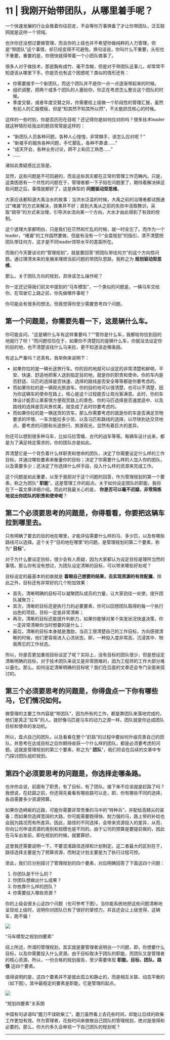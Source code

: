 # 11 | 我刚开始带团队，从哪里着手呢？
一个快速发展的行业会推着你往前走，不会等你万事俱备了才让你带团队，泛互联网就是这样一个领域。

也许你还没想过要做管理，而且你的上级也并不希望你做纯粹的人力管理，但是“带团队”这个事情，却已经变得不可避免。换句话说，你叫什么不重要，头衔也不重要，重要的是，你很快就得带着一个小团队做事了。

很多人对于做技术，那是胸有成竹、毫不含糊，但是对于带团队这事儿，却常常不知道该从哪里下手。你是否也有这个困惑呢？类似的情形还有：

- 你需要接手一个新团队，而这个团队并不是你一点一点逐渐带起来的时候。
- 组织调整，把两个或多个团队的人塞给你，你正在考虑怎么整合这个团队的时候。
- 季度交替，或者年度交替之际，你需要给上级做一个阶段性的管理汇报，虽然有前人的汇报模板，但是“知其然不知其所以然”，不太能抓住核心的时候。

这样的一些时刻，你是否历历在目呢？还记得你是如何应对的吗？很多技术leader就这种情形给我出的题目常常是这样的：

- “新团队人员各种问题，各种人心惶惶，非常棘手，该怎么应对呢？”
- “新接手的服务各种问题，手忙脚乱，各种不靠谱……”
- “成天开会，各种业务讨论，顾不上和员工熟悉……”
- ……

诸如此类疑惑比比皆是。

显然，这些问题是不可回避的，而且这些其实都在正常的管理工作范畴内。只是，这类困惑有一个共性的问题在于，管理者都一下子陷在问题里了，期待着解决掉这些问题之后，事情就都好了，这是典型的 **问题驱动型思维**。

大家应该都知道大禹治水的故事：当洪水泛滥的时候，大禹之前的治理者都试图通过“堵漏”的方式来解决，效果并不好；直到大禹从之前的失败中汲取教训，采取“疏导”的方式来治理，引导洪水流向某一个方向，大水才由此得到了有效的控制。

这个道理大家都明白，只是我们在茫然和忙乱的时候，就一时全忘了。而作为一个leader，“堵漏”的工作固然要做，但是有没有一个“全盘规划”的指引，清不清楚把团队带往何方，这才是不同leader领导水平的差距所在。

而我们今天要谈论的“管理规划”，就是要回答“把团队带往何方”的这个方向性问题。通过理清未来的发展来理顺当前问题的带团队思路，我称之为 **规划驱动型思维**。

那么，关于团队方向的规划，具体该怎么操作呢？

你一定还记得我们前文中提到的“马车模型”，一个类似的问题是，一辆马车交给你，在驾驶它上路之前，你先做哪件事呢？

你可能会有很多的想法，但我觉得你至少需要思考四个问题。

## 第一个问题是，你需要先看一下，这是辆什么车。

你可能会问，“这是辆什么车有这样重要吗？”“管你是什么车，我都给你拉到目的地就行了呗！”而问题恰恰在于，如果你不清楚拉的是辆什么车，你就没法设定你的目的地，也不清楚该找什么马来拉，更不知道该走哪条路。

有这么严重吗？还真有。我举例来说明下：

- 如果你拉的是一辆长途旅行车。你的目的地就可以设定的非常清楚和鲜明，平安、快速、舒适地把客人送到指定目的地，就是你的职责和使命。你的车内是否舒适、马匹的选择是否快速、选择的路线是否安全等等都是你要考虑的。
- 而如果你拉的是一辆观光旅游车。你的目的地可以很清楚，也可以不清楚，因为你这辆车的使命在路上，核心是这个过程能否让观光客满意。此时，你的车体设计能否让乘客很方便观赏路上的景色、你的马匹选择是否速度适中、以及路线的选择是否风景优美，就变成了此时你要考虑的。
- 而如果你拉的是一辆送货的货车，那么你需要考虑的就是你的车是否满足货物要求的环境、一车次能拉多少货、以及马匹和路线的选择，以尽快到达交货地点。要考虑的问题和长途旅行、旅游观光，显然有着巨大的差异。

你还可以想到很多种马车，比如马拉雪橇、古代的战车等等。每辆车设计出来，都是为了满足特定需求的，你的团队亦是如此。

弄清楚它是一个背负着什么样职责和使命的团队，决定了你需要设定什么样的工作目标，并通过哪些要素来衡量你的目标；决定了你需要什么样的人加入你的团队，以及需要多少；还决定了你选择什么样手段，投入什么样的资源来完成工作。

这个问题是如此重要，以至于我把对于这个问题的回答，作为管理规划的第一个要素，称之为团队“ **职能**”。这是管理工作的起点。关于如何设定团队的职能，我将在下一篇文章详细介绍。而此时我最关心的是， **你是否可以毫不迟疑、非常简练地说出你团队的职责和使命呢**？

## 第二个必须要思考的问题是，你得看看，你要把这辆车拉到哪里去。

只有明确了要去的目的地在哪里，才能评估需要什么样的马、多少匹，以及有哪些路线可以选择。这个关于“目的地在哪里”的问题，是管理规划的第二个要素，称为“ **目标**”。

对于为什么要设定目标，很少会有人质疑，因为大家都认为设定目标是理所当然的事情。那么你有没有想过，为团队设定清晰的目标，可以带来哪些好处呢？

目标设定的最基本的初衷就是 **着眼自己想要的结果，去实现资源的有效配置**。除此之外，目标还有非常好的几个附加效果：

- 首先，清晰明确的目标可以凝聚团队成员的力量，让大家劲往一处使，提升团队凝聚力；
- 其次，清晰的目标还是执行力的必要要素，你可以回想团队取得的每一个执行出色的项目，目标一定是非常清晰；
- 再次，清晰的目标还能提升判断力，如果你能够对某个突发状况快速决策，你一定非常清晰你当时想要的是什么；
- 最后，清晰的目标本身就是激励，当员工很清楚自己的工作目标，方向感很清晰的时候，他们更容易进入心流状态，即，一种投入度非常高，沉浸其中、物我两忘的工作状态。

所以，你是否更加重视目标设定了呢？实际上，没有目标的团队很少，但是想设定清晰明确的目标，对于技术团队来说又是非常困难的，因为工程师的工作大部分难以量化。那么，如何设定清晰明确的目标呢？我们在后面的文章还会专门全面来探讨的。

## 第三个必须要思考的问题是，你得盘点一下你有哪些马，它们情况如何。

做管理的主要工作内容是“带团队”，因为所有的工作，都是靠团队来落地完成的，他们是真正“拉车”的人。就好像马匹是马车的动力之源一样，团队就是你达成团队目标和使命的发动机。

所以，盘点自己的团队，以及看看在整个“赶路“的过程中要如何升级完善自己的团队，并思考在达成目标之后你期待收获一个什么样的团队，都是必须要考虑的问题。这就是管理规划的第三个要素，称之为“ **团队**”，我们将会在后续的文章中专门探讨团队组织规划。

## 第四个必须要思考的问题是，你选择走哪条路。

也许你会说，前面有了职责，有了目标，有了团队，接下来不应该就是赶路了吗？我想说，在赶路之前，你还得先看看有哪些路可以走，即，你有哪些不同的选择，各自需要多少资源预算。

如果你选崎岖的近路，可能你需要非常贵重的马中的“特种兵”，并配给高精尖的装备；而如果你选择宽阔的大路，你可能需要跑得快、耐力强的马，路上带的补给也会因为路况而有所差异。因此，路径的不同选择，会带来资源投入的差异，从而，你向公司申请资源的类别和规模也是不同的。由于公司的预算是要提前做的，因此在马车出发前，即在规划的时候，就要算好。

这里我还需要说明一下，不要混淆路径选择和计划制定。这二者最大的区别在于，路径选择主要是为了预算资源，而制定计划主要是为了执行过程可控。

至此，我们已分别探讨了管理规划的四个要素，对应明确回答了下面这四个问题：

1. 你团队是干什么的？
2. 你团队想做出什么成果？
3. 你依靠什么样的团队？
4. 你需要投入哪些资源？

你的上级会很关心这四个问题（也可参考下图）。当你能系统地把这些问题清晰地呈现给上级时，说明你对团队已有了很好的掌控力，并且还会让上级觉得，这辆车，跑不偏！

![](images/18029/9c0aa22b3c1e49ed55bb5ce74ffd4c72.jpg)

“马车模型之规划四要素”

综上所述，所谓的管理规划，其实就是要管理者说明白一个问题，即，你想要什么目标，以及你需要投入什么资源。由于目标取决于团队的职能，而团队又是管理者的核心资源。所以，一份合格的规划报告，至少需要体现 **职能、目标、团队、路径** 这四个要素。

值得说明的是，这四个要素并不是彼此孤立和静止的，而是相互关联、动态平衡的（如下图）。其中最稳定的要素是职能，它是管理的起点。

![](images/18029/9857429561b5489bd9e9a9fbe3046a60.png)

“规划四要素”关系图

中国有句谚语叫“磨刀不误砍柴工”，磨刀虽然看上去花些时间，却能让后续的砍柴工作更加有效。作为管理者，花些时间来做做自己团队的管理规划，绝对是值得和必要的。那么，你大约多久会审视一下自己团队的规划呢？

* * *